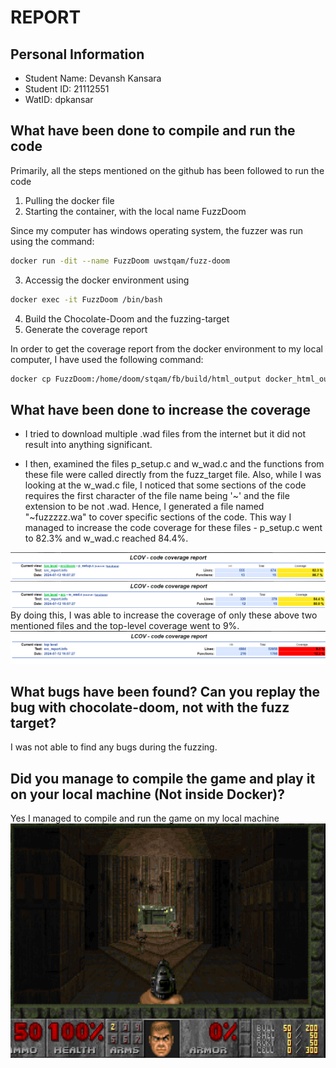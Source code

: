 # REPORT

## Personal Information

- Student Name: Devansh Kansara
- Student ID: 21112551
- WatID: dpkansar

## What have been done to compile and run the code

Primarily, all the steps mentioned on the github has been followed to run the code

1. Pulling the docker file
2. Starting the container, with the local name FuzzDoom

Since my computer has windows operating system, the fuzzer was run using the command:

```bash
docker run -dit --name FuzzDoom uwstqam/fuzz-doom
```

3. Accessig the docker environment using

```bash
docker exec -it FuzzDoom /bin/bash
```

4. Build the Chocolate-Doom and the fuzzing-target
5. Generate the coverage report

In order to get the coverage report from the docker environment to my local computer, I have used the following command:

```bash
docker cp FuzzDoom:/home/doom/stqam/fb/build/html_output docker_html_out
```

## What have been done to increase the coverage

- I tried to download multiple .wad files from the internet but it did not result into anything significant.

- I then, examined the files p_setup.c and w_wad.c and the functions from these file were called directly from the fuzz_target file. Also, while I was looking at the w_wad.c file, I noticed that some sections of the code requires the first character of the file name being '~' and the file extension to be not .wad. Hence, I generated a file named "~fuzzzzz.wa" to cover specific sections of the code. This way I managed to increase the code coverage for these files - p_setup.c went to 82.3% and w_wad.c reached 84.4%.

![alt text](p_setup%20coverage.png)
![alt text](w_wad%20coverage.png)
By doing this, I was able to increase the coverage of only these above two mentioned files and the top-level coverage went to 9%.
![alt text](image.png)

## What bugs have been found? Can you replay the bug with chocolate-doom, not with the fuzz target?

I was not able to find any bugs during the fuzzing.

## Did you manage to compile the game and play it on your local machine (Not inside Docker)?

Yes I managed to compile and run the game on my local machine
![alt text](bonus_screenshot.png)
